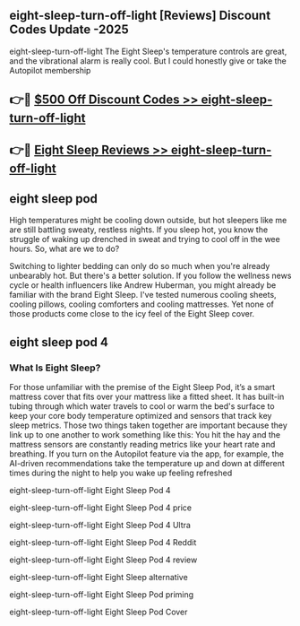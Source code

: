 ## eight-sleep-turn-off-light [Reviews​] Discount Codes Update -2025

eight-sleep-turn-off-light The Eight Sleep's temperature controls are great, and the vibrational alarm is really cool. But I could honestly give or take the Autopilot membership

## 👉🔴 [$500 Off Discount Codes >> eight-sleep-turn-off-light](http://download.freeplayer.one?title=eight-sleep-turn-off-light&ref=18-ES)

## 👉🔴 [Eight Sleep Reviews >> eight-sleep-turn-off-light](http://download.freeplayer.one?title=eight-sleep-turn-off-light&ref=18-ES)

## eight sleep pod

High temperatures might be cooling down outside, but hot sleepers like me are still battling sweaty, restless nights. If you sleep hot, you know the struggle of waking up drenched in sweat and trying to cool off in the wee hours. So, what are we to do?

Switching to lighter bedding can only do so much when you're already unbearably hot. But there's a better solution. If you follow the wellness news cycle or health influencers like Andrew Huberman, you might already be familiar with the brand Eight Sleep. I've tested numerous cooling sheets, cooling pillows, cooling comforters and cooling mattresses. Yet none of those products come close to the icy feel of the Eight Sleep cover.

## eight sleep pod 4

### What Is Eight Sleep?

For those unfamiliar with the premise of the Eight Sleep Pod, it’s a smart mattress cover that fits over your mattress like a fitted sheet. It has built-in tubing through which water travels to cool or warm the bed's surface to keep your core body temperature optimized and sensors that track key sleep metrics. Those two things taken together are important because they link up to one another to work something like this: You hit the hay and the mattress sensors are constantly reading metrics like your heart rate and breathing. If you turn on the Autopilot feature via the app, for example, the AI-driven recommendations take the temperature up and down at different times during the night to help you wake up feeling refreshed

eight-sleep-turn-off-light Eight Sleep Pod 4

eight-sleep-turn-off-light Eight Sleep Pod 4 price

eight-sleep-turn-off-light Eight Sleep Pod 4 Ultra

eight-sleep-turn-off-light Eight Sleep Pod 4 Reddit

eight-sleep-turn-off-light Eight Sleep Pod 4 review

eight-sleep-turn-off-light Eight Sleep alternative

eight-sleep-turn-off-light Eight Sleep Pod priming

eight-sleep-turn-off-light Eight Sleep Pod Cover